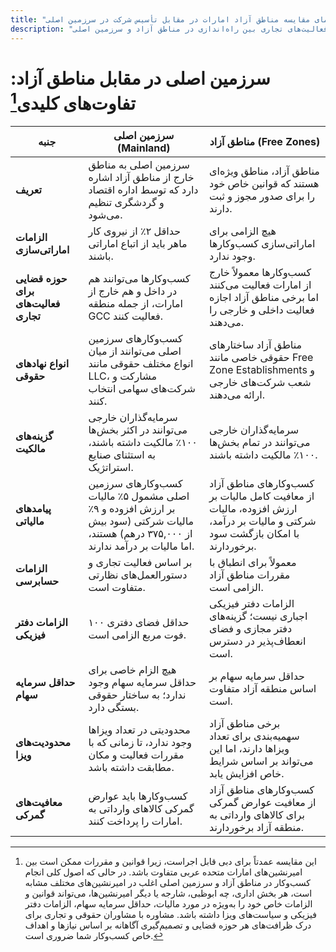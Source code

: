 ```yaml
---
title: "راهنمای مقایسه مناطق آزاد امارات در مقابل تأسیس شرکت در سرزمین اصلی"
description: "مقایسه مناطق آزاد امارات با شرکت‌های سرزمین اصلی. تفاوت‌های کلیدی در مالیات، مالکیت، ویزا و فعالیت‌های تجاری بین راه‌اندازی در مناطق آزاد و سرزمین اصلی."
---
```


# سرزمین اصلی در مقابل مناطق آزاد: تفاوت‌های کلیدی[^1]

| **جنبه**                             | **سرزمین اصلی (Mainland)**                                                                                                            | **مناطق آزاد (Free Zones)**                                                                                                  |
| ------------------------------------ | ------------------------------------------------------------------------------------------------------------------------------------- | ---------------------------------------------------------------------------------------------------------------------------- |
| **تعریف**                            | سرزمین اصلی به مناطق خارج از مناطق آزاد اشاره دارد که توسط اداره اقتصاد و گردشگری تنظیم می‌شود.                                       | مناطق آزاد، مناطق ویژه‌ای هستند که قوانین خاص خود را برای صدور مجوز و ثبت دارند.                                             |
| **الزامات اماراتی‌سازی**             | حداقل ۲٪ از نیروی کار ماهر باید از اتباع اماراتی باشند.                                                                               | هیچ الزامی برای اماراتی‌سازی کسب‌وکارها وجود ندارد.                                                                          |
| **حوزه قضایی برای فعالیت‌های تجاری** | کسب‌وکارها می‌توانند هم در داخل و هم خارج از امارات، از جمله منطقه GCC فعالیت کنند.                                                   | کسب‌وکارها معمولاً خارج از امارات فعالیت می‌کنند اما برخی مناطق آزاد اجازه فعالیت داخلی و خارجی را می‌دهند.                  |
| **انواع نهادهای حقوقی**              | کسب‌وکارهای سرزمین اصلی می‌توانند از میان انواع مختلف حقوقی مانند LLC، مشارکت و شرکت‌های سهامی انتخاب کنند.                           | مناطق آزاد ساختارهای حقوقی خاصی مانند Free Zone Establishments و شعب شرکت‌های خارجی ارائه می‌دهند.                           |
| **گزینه‌های مالکیت**                 | سرمایه‌گذاران خارجی می‌توانند در اکثر بخش‌ها ۱۰۰٪ مالکیت داشته باشند، به استثنای صنایع استراتژیک.                                     | سرمایه‌گذاران خارجی می‌توانند در تمام بخش‌ها ۱۰۰٪ مالکیت داشته باشند.                                                        |
| **پیامدهای مالیاتی**                 | کسب‌وکارهای سرزمین اصلی مشمول ۵٪ مالیات بر ارزش افزوده و ۹٪ مالیات شرکتی (سود بیش از ۳۷۵,۰۰۰ درهم) هستند، اما مالیات بر درآمد ندارند. | کسب‌وکارهای مناطق آزاد از معافیت کامل مالیات بر ارزش افزوده، مالیات شرکتی و مالیات بر درآمد، با امکان بازگشت سود برخوردارند. |
| **الزامات حسابرسی**                  | بر اساس فعالیت تجاری و دستورالعمل‌های نظارتی متفاوت است.                                                                              | معمولاً برای انطباق با مقررات مناطق آزاد الزامی است.                                                                         |
| **الزامات دفتر فیزیکی**              | حداقل فضای دفتری ۱۰۰ فوت مربع الزامی است.                                                                                             | الزامات دفتر فیزیکی اجباری نیست؛ گزینه‌های دفتر مجازی و فضای انعطاف‌پذیر در دسترس است.                                       |
| **حداقل سرمایه سهام**                | هیچ الزام خاصی برای حداقل سرمایه سهام وجود ندارد؛ به ساختار حقوقی بستگی دارد.                                                         | حداقل سرمایه سهام بر اساس منطقه آزاد متفاوت است.                                                                             |
| **محدودیت‌های ویزا**                 | محدودیتی در تعداد ویزاها وجود ندارد، تا زمانی که با مقررات فعالیت و مکان مطابقت داشته باشد.                                           | برخی مناطق آزاد سهمیه‌بندی برای تعداد ویزاها دارند، اما این می‌تواند بر اساس شرایط خاص افزایش یابد.                          |
| **معافیت‌های گمرکی**                 | کسب‌وکارها باید عوارض گمرکی کالاهای وارداتی به امارات را پرداخت کنند.                                                                 | کسب‌وکارهای مناطق آزاد از معافیت عوارض گمرکی برای کالاهای وارداتی به منطقه آزاد برخوردارند.                                  |

[^1]: این مقایسه عمدتاً برای دبی قابل اجراست، زیرا قوانین و مقررات ممکن است بین امیرنشین‌های امارات متحده عربی متفاوت باشد. در حالی که اصول کلی انجام کسب‌وکار در مناطق آزاد و سرزمین اصلی اغلب در امیرنشین‌های مختلف مشابه است، هر بخش اداری، چه ابوظبی، شارجه یا دیگر امیرنشین‌ها، می‌تواند قوانین و الزامات خاص خود را به‌ویژه در مورد مالیات، حداقل سرمایه سهام، الزامات دفتر فیزیکی و سیاست‌های ویزا داشته باشد. مشاوره با مشاوران حقوقی و تجاری برای درک ظرافت‌های هر حوزه قضایی و تصمیم‌گیری آگاهانه بر اساس نیازها و اهداف خاص کسب‌وکار شما ضروری است.
